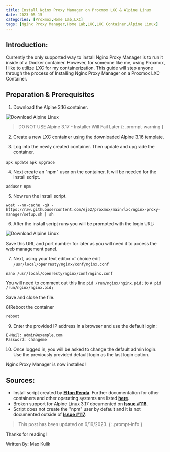 ```yaml
---
title: Install Nginx Proxy Manager on Proxmox LXC & Alpine Linux
date: 2023-05-15
categories: [Proxmox,Home Lab,LXC]
tags: [Nginx Proxy Manager,Home Lab,LXC,LXC Container,Alpine Linux]
---
```


## Introduction: 
Currently the only supported way to install Nginx Proxy Manager is to run it inside of a Docker container. However, for someone like me, using Proxmox, I like to utilize LXC for my containerization. This guide will step anyone through the process of Installing Nginx Proxy Manager on a Proxmox LXC Container. 

## Preparation & Prerequisites 

1) Download the Alpine 3.16 container.

![Download Alpine Linux](/klabsdev/images/NginxProxyManager/NginxProxyManager1.png)

> DO NOT USE Alpine 3.17 - Installer Will Fail Later
{: .prompt-warning }

2) Create a new LXC container using the downloaded Alpine 3.16 template. 

3) Log into the newly created container. Then update and upgrade the container. 

`apk update` 
`apk upgrade`

4) Next create an "npm" user on the container. It will be needed for the install script. 

`adduser npm`

5) Now run the install script. 

```
wget --no-cache -qO - https://raw.githubusercontent.com/ej52/proxmox/main/lxc/nginx-proxy-manager/setup.sh | sh
```

6) After the install script runs you will be prompted with the login URL:

![Download Alpine Linux](/klabsdev/images/NginxProxyManager/NginxProxyManager2.png)

Save this URL and port number for later as you will need it to access the web management panel. 

7) Next, using your text editor of choice edit `/usr/local/openresty/nginx/conf/nginx.conf`

```
nano /usr/local/openresty/nginx/conf/nginx.conf 
```

You will need to comment out this line 
`pid /run/nginx/nginx.pid;`
to
`# pid /run/nginx/nginx.pid;`

Save and close the file. 

8)Reboot the container 

```
reboot
```

9) Enter the provided IP address in a browser and use the default login: 

```
E-Mail: admin@example.com
Password: changeme
```

10) Once logged in, you will be asked to change the default admin login. Use the previously provided default login as the last login option.

Nginx Proxy Manager is now installed! 

## Sources: 

- Install script created by [**Elton Renda**](https://github.com/ej52). Further documentation for other containers and other operating systems are listed [**here**](https://github.com/ej52/proxmox-scripts/blob/main/lxc/nginx-proxy-manager/README.md).
- Broken support for Alpine Linux 3.17 documented on [**Issue #118**](https://github.com/ej52/proxmox-scripts/issues/118).
- Script does not create the "npm" user by default and it is not documented outside of [**Issue #117**](https://github.com/ej52/proxmox-scripts/issues/117).


> This post has been updated on 6/19/2023.
{: .prompt-info }

Thanks for reading!

Written By: Max Kulik
